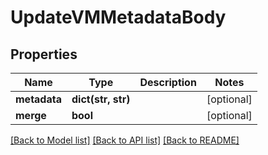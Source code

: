 # UpdateVMMetadataBody

## Properties
Name | Type | Description | Notes
------------ | ------------- | ------------- | -------------
**metadata** | **dict(str, str)** |  | [optional] 
**merge** | **bool** |  | [optional] 

[[Back to Model list]](../README.md#documentation-for-models) [[Back to API list]](../README.md#documentation-for-api-endpoints) [[Back to README]](../README.md)


